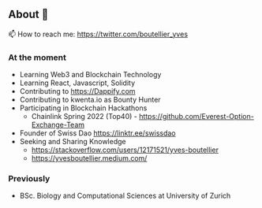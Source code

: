 ## About 👋

📫 How to reach me: https://twitter.com/boutellier_yves

### At the moment
- Learning Web3 and Blockchain Technology
- Learning React, Javascript, Solidity
- Contributing to https://Dappify.com
- Contributing to kwenta.io as Bounty Hunter
- Participating in Blockchain Hackathons
  - Chainlink Spring 2022 (Top40) - https://github.com/Everest-Option-Exchange-Team
- Founder of Swiss Dao https://linktr.ee/swissdao
- Seeking and Sharing Knowledge
  - https://stackoverflow.com/users/12171521/yves-boutellier
  - https://yvesboutellier.medium.com/

### Previously
- BSc. Biology and Computational Sciences at University of Zurich

<!--
**yvesbou/yvesbou** is a ✨ _special_ ✨ repository because its `README.md` (this file) appears on your GitHub profile.

Here are some ideas to get you started:

- 🔭 I’m currently working on ...
- 🌱 I’m currently learning ...
- 👯 I’m looking to collaborate on ...
- 🤔 I’m looking for help with ...
- 💬 Ask me about ...
- 📫 How to reach me: ...
- 😄 Pronouns: ...
- ⚡ Fun fact: ...
-->
